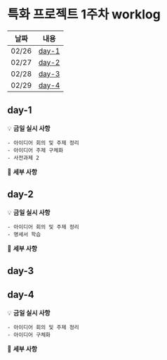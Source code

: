 # 특화 프로젝트 1주차 worklog

|날짜|내용|
|:---:|:---:|
|02/26|[day-1](#day-1)|
|02/27|[day-2](#day-2)|
|02/28|[day-3](#day-3)|
|02/29|[day-4](#day-4)|


## day-1

💡 **금일 실시 사항**

    - 아이디어 회의 및 주제 정리
    - 아이디어 주제 구체화
    - 사전과제 2

📜 **세부 사항**

## day-2

💡 **금일 실시 사항**

    - 아이디어 회의 및 주제 정리
    - 명세서 학습

📜 **세부 사항**

## day-3


## day-4

💡 **금일 실시 사항**

    - 아이디어 회의 및 주제 정리
    - 아이디어 구체화

📜 **세부 사항**
